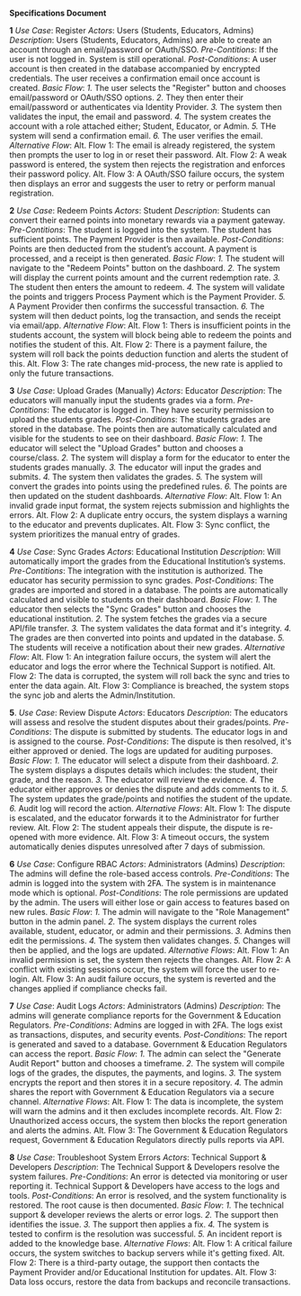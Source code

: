 **Specifications Document**

**1**
*Use Case*: Register
*Actors*: Users (Students, Educators, Admins)
*Description*: Users (Students, Educators, Admins) are able to create an account through an email/password or OAuth/SSO.
*Pre-Contitions*: If the user is not logged in. System is still operational.
*Post-Conditions*: A user account is then created in the database accompanied by encrypted credentials. The user receives a confirmation email once account is created.
*Basic Flow*: 
*1.* The user selects the "Register" button and chooses email/password or OAuth/SSO options. 
*2.* They then enter their email/password or authenticates via Identity Provider. 
*3.* The system then validates the input, the email and password. 
*4.* The system creates the account with a role attached either; Student, Educator, or Admin. 
*5.* THe system will send a confirmation email. 
*6.* The user verifies the email.
*Alternative Flow*: 
Alt. Flow 1: The email is already registered, the system then prompts the user to log in or reset their password. 
Alt. Flow 2: A weak password is entered, the system then rejects the registration and enforces their password policy. 
Alt. Flow 3: A OAuth/SSO failure occurs, the system then displays an error and suggests the user to retry or perform manual registration.

**2**
*Use Case*: Redeem Points
*Actors*: Student
*Description*: Students can convert their earned points into monetary rewards via a payment gateway.
*Pre-Contitions*: The student is logged into the system. The student has sufficient points. The Payment Provider is then available.
*Post-Conditions*: Points are then deducted from the student’s account. A payment is processed, and a receipt is then generated.
*Basic Flow*: 
*1.* The student will navigate to the "Redeem Points" button on the dashboard. 
*2.* The system will display the current points amount and the current redemption rate. 
*3.* The student then enters the amount to redeem.
*4.* The system will validate the points and triggers Process Payment which is the Payment Provider. 
*5.* A Payment Provider then confirms the successful transaction. 
*6.* The system will then deduct points, log the transaction, and sends the receipt via email/app.
*Alternative Flow*: 
Alt. Flow 1: Thers is insufficient points in the students account, the system will block being able to redeem the points and notifies the student of this. 
Alt. Flow 2: There is a payment failure, the system will roll back the points deduction function and alerts the student of this. 
Alt. Flow 3: The rate changes mid-process, the new rate is applied to only the future transactions.

**3**
*Use Case*: Upload Grades (Manually)
*Actors*: Educator
*Description*: The educators will manually input the students grades via a form.
*Pre-Contitions*: The educator is logged in. They have security permission to upload the students grades.
*Post-Conditions*: The students grades are stored in the database. The points then are automatically calculated and visible for the students to see on their dashboard.
*Basic Flow*: 
*1.* The educator will select the "Upload Grades" button and chooses a course/class. 
*2.* The system will display a form for the educator to enter the students grades manually. 
*3.* The educator will input the grades and submits. 
*4.* The system then validates the grades. 
*5.* The system will convert the grades into points using the predefined rules. 
*6.* The points are then updated on the student dashboards.
*Alternative Flow*: 
Alt. Flow 1: An invalid grade input format, the system rejects submission and highlights the errors. 
Alt. Flow 2: A duplicate entry occurs, the system displays a warning to the educator and prevents duplicates. 
Alt. Flow 3: Sync conflict, the system prioritizes the manual entry of grades.

**4**
*Use Case*: Sync Grades
*Actors*: Educational Institution
*Description*: Will automatically import the grades from the Educational Institution’s systems.
*Pre-Contitions*: The integration with the institution is authorized. The educator has security permission to sync grades.
*Post-Conditions*: The grades are imported and stored in a database. The points are automatically calculated and visible to students on their dashboard.
*Basic Flow*: 
*1.* The educator then selects the "Sync Grades" button and chooses the educational institution.
*2.* The system fetches the grades via a secure API/file transfer.
*3.* The system validates the data format and it's integrity.
*4.* The grades are then converted into points and updated in the database.
*5.* The students will receive a notification about their new grades.
*Alternative Flow*: 
Alt. Flow 1: An integration failure occurs, the system will alert the educator and logs the error where the Technical Support is notified.
Alt. Flow 2: The data is corrupted, the system will roll back the sync and tries to enter the data again.
Alt. Flow 3: Compliance is breached, the system stops the sync job and alerts the Admin/Institution.

**5**. 
*Use Case*: Review Dispute
*Actors*: Educators
*Description*: The educators will assess and resolve the student disputes about their grades/points.
*Pre-Conditions*: The dispute is submitted by students. The educator logs in and is assigned to the course.
*Post-Conditions*: The dispute is then resolved, it's either approved or denied. The logs are updated for auditing purposes.
*Basic Flow*:
*1.* The educator will select a dispute from their dashboard.
*2.* The system displays a disputes details which includes: the student, their grade, and the reason.
*3.* The educator will review the evidence.
*4.* The educator either approves or denies the dispute and adds comments to it.
*5.* The system updates the grade/points and notifies the student of the update.
*6.* Audit log will record the action.
*Alternative Flows*:
Alt. Flow 1: The dispute is escalated, and the educator forwards it to the Administrator for further review.
Alt. Flow 2: The student appeals their dispute, the dispute is re-opened with more evidence.
Alt. Flow 3: A timeout occurs, the system automatically denies disputes unresolved after 7 days of submission.

**6** 
*Use Case*: Configure RBAC
*Actors*: Administrators (Admins)
*Description*: The admins will define the role-based access controls.
*Pre-Conditions*: The admin is logged into the system with 2FA. The system is in maintenance mode which is optional.
*Post-Conditions*: The role permissions are updated by the admin. The users will either lose or gain access to features based on new rules.
*Basic Flow*: 
*1.* The admin will navigate to the "Role Management" button in the admin panel.
*2.* The system displays the current roles available, student, educator, or admin and their permissions.
*3.* Admins then edit the permissions.
*4.* The system then validates changes.
*5.* Changes will then be applied, and the logs are updated.
*Alternative Flows*:
Alt. Flow 1: An invalid permission is set, the system then rejects the changes.
Alt. Flow 2: A conflict with existing sessions occur, the system will force the user to re-login.
Alt. Flow 3: An audit failure occurs, the system is reverted and the changes applied if compliance checks fail.

**7**
*Use Case*: Audit Logs
*Actors*: Administrators (Admins)
*Description*: The admins will generate compliance reports for the Government & Education Regulators.
*Pre-Conditions*: Admins are logged in with 2FA. The logs exist as transactions, disputes, and security events.
*Post-Conditions*: The report is generated and saved to a database. Government & Education Regulators can access the report.
*Basic Flow*:
*1.* The admin can select the "Generate Audit Report" button and chooses a timeframe.
*2.* The system will compile logs of the grades, the disputes, the payments, and logins.
*3.* The system encrypts the report and then stores it in a secure repository.
*4.* The admin shares the report with Government & Education Regulators via a secure channel.
*Alternative Flows*:
Alt. Flow 1: The data is incomplete, the system will warn the admins and it then excludes incomplete records.
Alt. Flow 2: Unauthorized access occurs, the system then blocks the report generation and alerts the admins.
Alt. Flow 3: The Government & Education Regulators request, Government & Education Regulators directly pulls reports via API.

**8**
*Use Case*: Troubleshoot System Errors
*Actors*: Technical Support & Developers
*Description*: The Technical Support & Developers resolve the system failures.
*Pre-Conditions*: An error is detected via monitoring or user reporting it. Technical Support & Developers have access to the logs and tools.
*Post-Conditions*: An error is resolved, and the system functionality is restored. The root cause is then documented.
*Basic Flow*:
*1.* The technical support & developer reviews the alerts or error logs.
*2.* The support then identifies the issue.
*3.* The support then applies a fix.
*4.* The system is tested to confirm is the resolution was successful.
*5.* An incident report is added to the knowledge base.
*Alternative Flows*:
Alt. Flow 1: A critical failure occurs, the system switches to backup servers while it's getting fixed.
Alt. Flow 2: There is a third-party outage, the support then contacts the Payment Provider and/or Educational Institution for updates.
Alt. Flow 3: Data loss occurs, restore the data from backups and reconcile transactions.